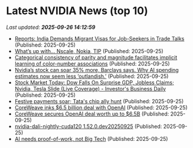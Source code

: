 # Latest NVIDIA News (top 10)
_Last updated: **2025-09-26 14:12:59**_

- [Reports: India Demands Migrant Visas for Job-Seekers in Trade Talks](https://www.breitbart.com/economy/2025/09/25/reports-india-demands-more-migrant-visas-in-trade-talks/) (Published: 2025-09-25)
- [What’s up with… Nscale, Nokia, TIP](https://www.telecomtv.com/content/digital-platforms-services/what-s-up-with-nscale-nokia-tip-53913/) (Published: 2025-09-25)
- [Categorical consistency of parity and magnitude facilitates implicit learning of color-number associations](https://journals.plos.org/plosone/article?id=10.1371/journal.pone.0331960) (Published: 2025-09-25)
- [Nvidia’s stock can soar 35% more, Barclays says. Why AI spending estimates now seem less ‘outlandish.’](https://biztoc.com/x/6c94b8b17a2f0d15) (Published: 2025-09-25)
- [Stock Market Today: Dow Falls On Surprise GDP, Jobless Claims; Nvidia, Tesla Slide (Live Coverage) - Investor's Business Daily](https://slashdot.org/firehose.pl?op=view&amp;id=179529984) (Published: 2025-09-25)
- [Festive payments soar; Tata's chip ally hunt](https://economictimes.indiatimes.com/tech/newsletters/tech-top-5/festive-payments-soar-tatas-chip-ally-hunt/articleshow/124120841.cms) (Published: 2025-09-25)
- [CoreWeave inks $6.5 billion deal with OpenAI](https://www.cnbc.com/2025/09/25/coreweave-openai-6point5-billion-deal.html) (Published: 2025-09-25)
- [CoreWeave secures OpenAI deal worth up to $6.5B](https://cryptobriefing.com/coreweave-openai-6-5b-deal-ai-infrastructure/) (Published: 2025-09-25)
- [nvidia-dali-nightly-cuda120 1.52.0.dev20250925](https://pypi.org/project/nvidia-dali-nightly-cuda120/1.52.0.dev20250925/) (Published: 2025-09-25)
- [AI needs proof-of-work, not Big Tech](https://cointelegraph.com/news/ai-proof-of-work) (Published: 2025-09-25)
